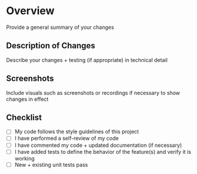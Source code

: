 # Overview

Provide a general summary of your changes

## Description of Changes

Describe your changes + testing (if appropriate) in technical detail

## Screenshots

Include visuals such as screenshots or recordings if necessary to show changes in effect

## Checklist
- [ ] My code follows the style guidelines of this project
- [ ] I have performed a self-review of my code
- [ ] I have commented my code + updated documentation (if necessary)
- [ ] I have added tests to define the behavior of the feature(s) and verify it is working
- [ ] New + existing unit tests pass